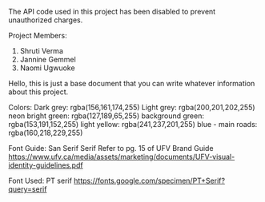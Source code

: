 The API code used in this project has been disabled to prevent unauthorized charges.

Project Members:
1. Shruti Verma
2. Jannine Gemmel
3. Naomi Ugwuoke

Hello, this is just a base document that you can write whatever information about this project.

Colors:
Dark grey: rgba(156,161,174,255)
Light grey: rgba(200,201,202,255)
neon bright green: rgba(127,189,65,255)
background green: rgba(153,191,152,255)
light yellow: rgba(241,237,201,255)
blue - main roads: rgba(160,218,229,255)


Font Guide: 
San Serif
Serif 
Refer to pg. 15 of UFV Brand Guide
https://www.ufv.ca/media/assets/marketing/documents/UFV-visual-identity-guidelines.pdf

Font Used: 
PT serif
https://fonts.google.com/specimen/PT+Serif?query=serif

